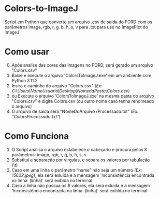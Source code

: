# Colors-to-ImageJ
Script em Python que converte um arquivo .csv de saída do FORD com os parâmetros image, rgb, r, g, b, h, s, v para .txt para uso no ImagePlot do ImageJ

# Como usar
0. Após analise das cores das imagens no FORD, será gerado um arquivo "Colors.csv"
1. Baixe e execute o arquivo 'ColorsToImageJ.exe' em um ambiente com Python 3.11.2
2. Insira o caminho do arquivo "Colors.csv" *(Ex: C:\Users\NomeUsuario\Desktop\NomedaPasta\Colors.csv)*
3. ou Execute o arquivo 'ColorsToImageJ.exe' na mesma pasta do arquivo "Colors.csv" e digite Colors.csv (ou outro nome caso tenha renomeado o arquivo) 
4. O arquivo de saida será "NomeDoArquivo+Processado.txt" *(Ex: "ColorsProcessado.txt")*

# Como Funciona
1. O Script analisa o arquivo estabelece o cabeçario e procura pelos 8 parâmetros: image, rgb, r, g, b, h, s, v
2. Substitui a separação por virgulas, e separa os valores por tabulação (\t)
3. Caso em uma linha o parâmetro "name" não seja um número *(Ex: 15622.jpeg)*, ela será exluida e a mensagem 'Inconsistência encontrada na linha: (linha)' será exibida no terminal
4. Caso a linha não possua os 8 valores, ela será exluida e a mensagem 'Inconsistência encontrada na linha: (linha)' será exibida no terminal
